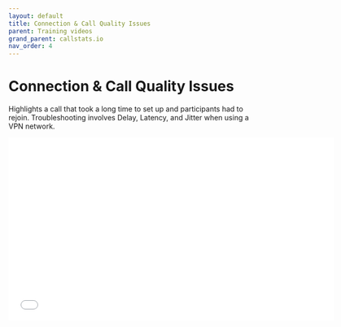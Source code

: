 ```yaml
---
layout: default
title: Connection & Call Quality Issues
parent: Training videos
grand_parent: callstats.io
nav_order: 4
---
```


# Connection & Call Quality Issues

Highlights a call that took a long time to set up and participants had to rejoin. Troubleshooting involves Delay, Latency, and Jitter when using a VPN network.

<iframe class="vidyard_iframe" src="//play.vidyard.com/VBnfe5ASoc7A6kCsfMSXhP.html?" width=640 height=360 scrolling="no" frameborder="0" allowtransparency="true" allowfullscreen></iframe>
